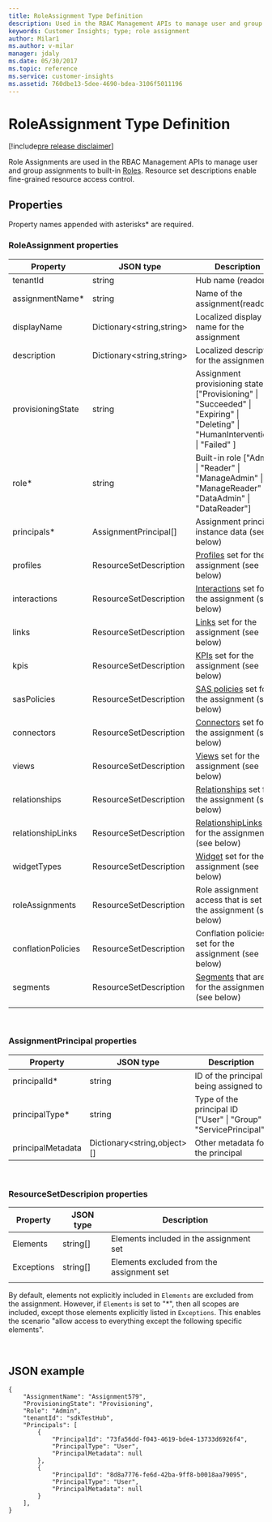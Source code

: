 ```yaml
---
title: RoleAssignment Type Definition
description: Used in the RBAC Management APIs to manage user and group assignments to built-in Roles. 
keywords: Customer Insights; type; role assignment
author: Milar1
ms.author: v-milar
manager: jdaly
ms.date: 05/30/2017
ms.topic: reference
ms.service: customer-insights 
ms.assetid: 760dbe13-5dee-4690-bdea-3106f5011196
---
```


RoleAssignment Type Definition
==============================

[!include[pre release disclaimer](../../../includes/cc-beta-prerelease-disclaimer.md)]

Role Assignments are used in the RBAC Management APIs to manage user and group assignments to built-in [Roles](./role.md). Resource set descriptions enable fine-grained
resource access control.

## Properties

Property names appended with asterisks* are required. 

### RoleAssignment properties
|**Property**|**JSON type**|**Description**|
| --------------- | ---------- | ------------- |
|tenantId|string|Hub name (readonly)|
|assignmentName*|string|Name of the assignment(readonly)|
|displayName|Dictionary\<string,string\>|Localized display name for the assignment|
|description|Dictionary\<string,string\>|Localized description for the assignment|
|provisioningState|string|Assignment provisioning state: ["Provisioning" \| "Succeeded" \| "Expiring" \| "Deleting" \| "HumanIntervention" \| "Failed" ]|
|role*|string|Built-in role ["Admin" \| "Reader" \| "ManageAdmin" \| "ManageReader" \| "DataAdmin" \| "DataReader"]|
|principals*|AssignmentPrincipal[]|Assignment principal instance data (see below)|
|profiles|ResourceSetDescription|[Profiles](./profile.md) set for the assignment (see below)|
|interactions|ResourceSetDescription|[Interactions](./interaction.md) set for the assignment (see below)|
|links|ResourceSetDescription|[Links](./link.md) set for the assignment (see below)|
|kpis|ResourceSetDescription|[KPIs](./kpi.md) set for the assignment (see below)|
|sasPolicies|ResourceSetDescription|[SAS policies](./authzpolicy.md) set for the assignment (see below)|
|connectors|ResourceSetDescription|[Connectors](./connector.md) set for the assignment (see below)|
|views|ResourceSetDescription|[Views](./view.md) set for the assignment (see below)|
|relationships|ResourceSetDescription|[Relationships](./relationship.md) set for the assignment (see below)|
|relationshipLinks|ResourceSetDescription|[RelationshipLinks](./relationshiplink.md) set for the assignment (see below)|
|widgetTypes|ResourceSetDescription|[Widget](./widgettype.md) set for the assignment (see below)|
|roleAssignments|ResourceSetDescription|Role assignment access that is set for the assignment (see below)|
|conflationPolicies|ResourceSetDescription|Conflation policies set for the assignment (see below)|
|segments|ResourceSetDescription|[Segments](./segment.md) that are set for the assignment (see below)|
| | | |

<br/>

### AssignmentPrincipal properties
|**Property**|**JSON type**|**Description**|
| --------------- | ---------- | ------------- |
|principalId*|string|ID of the principal being assigned to|
|principalType*|string|Type of the principal ID ["User" \| "Group" \| "ServicePrincipal"]|
|principalMetadata|Dictionary\<string,object\>[]|Other metadata for the principal|

<br/>

### ResourceSetDescripion properties
|**Property**|**JSON type**|**Description**|
| --------------- | ---------- | ------------- |
|Elements|string[]|Elements included in the assignment set|
|Exceptions|string[]|Elements excluded from the assignment set|
| | | |

By default, elements not explicitly included in `Elements` are excluded from the assignment.  However, if `Elements` is set to "*", then all scopes are included, 
except those elements explicitly listed in `Exceptions`. This enables the scenario "allow access to everything except the following specific elements".

<br/>


## JSON example
```{json}
{ 
    "AssignmentName": "Assignment579", 
    "ProvisioningState": "Provisioning", 
    "Role": "Admin", 
    "tenantId": "sdkTestHub",
    "Principals": [ 
        { 
            "PrincipalId": "73fa56dd-f043-4619-bde4-13733d6926f4", 
            "PrincipalType": "User", 
            "PrincipalMetadata": null 
        }, 
        { 
            "PrincipalId": "8d8a7776-fe6d-42ba-9ff8-b0018aa79095", 
            "PrincipalType": "User", 
            "PrincipalMetadata": null 
        } 
    ], 
}
```


